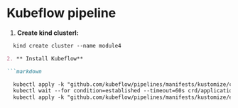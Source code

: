 # Kubeflow pipeline

1. **Create kind clusterl:**

  ```markdown
    kind create cluster --name module4

2. ** Install Kubeflow**

  ```markdown

    kubectl apply -k "github.com/kubeflow/pipelines/manifests/kustomize/cluster-scoped-resources?ref=$PIPELINE_VERSION"
    kubectl wait --for condition=established --timeout=60s crd/applications.app.k8s.io
    kubectl apply -k "github.com/kubeflow/pipelines/manifests/kustomize/env/dev?ref=$PIPELINE_VERSION"
